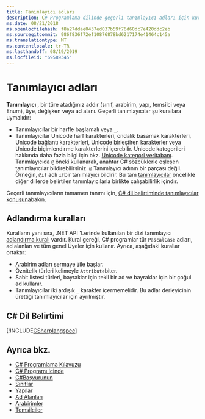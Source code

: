 ```yaml
---
title: Tanımlayıcı adları
description: C# Programlama dilinde geçerli tanımlayıcı adları için kuralları öğrenin.
ms.date: 08/21/2018
ms.openlocfilehash: f8a27ddae0437ed037b59f76d60dc7e420ddc2eb
ms.sourcegitcommit: 986f836f72ef10876878bd6217174e41464c145a
ms.translationtype: MT
ms.contentlocale: tr-TR
ms.lasthandoff: 08/19/2019
ms.locfileid: "69589345"
---
```

# <a name="identifier-names"></a>Tanımlayıcı adları

**Tanımlayıcı** , bir türe atadığınız addır (sınıf, arabirim, yapı, temsilci veya Enum), üye, değişken veya ad alanı. Geçerli tanımlayıcılar şu kurallara uymalıdır:

- Tanımlayıcılar bir harfle başlamalı veya `_`.
- Tanımlayıcılar Unicode harf karakterleri, ondalık basamak karakterleri, Unicode bağlantı karakterleri, Unicode birleştiren karakterler veya Unicode biçimlendirme karakterlerini içerebilir. Unicode kategorileri hakkında daha fazla bilgi için bkz. [Unicode kategori veritabanı](https://www.unicode.org/reports/tr44/).
Tanımlayıcıda `@` öneki kullanarak, anahtar C# sözcüklerle eşleşen tanımlayıcılar bildirebilirsiniz. `@` Tanımlayıcı adının bir parçası değil. Örneğin, `@if` adlı `if`bir tanımlayıcı bildirir. Bu tam [tanımlayıcılar](../../language-reference/tokens/verbatim.md) öncelikle diğer dillerde belirtilen tanımlayıcılarla birlikte çalışabilirlik içindir.

Geçerli tanımlayıcıların tamamen tanımı için, [ C# dil belirtiminde tanımlayıcılar konusuna](../../../../_csharplang/spec/lexical-structure.md#identifiers)bakın.

## <a name="naming-conventions"></a>Adlandırma kuralları

Kuralların yanı sıra, .NET API 'Lerinde kullanılan bir dizi tanımlayıcı [adlandırma kuralı](../../../standard/design-guidelines/naming-guidelines.md) vardır. Kural gereği, C# programlar tür `PascalCase` adları, ad alanları ve tüm genel Üyeler için kullanır. Ayrıca, aşağıdaki kurallar ortaktır:

- Arabirim adları sermaye `I`ile başlar.
- Öznitelik türleri kelimeyle `Attribute`biter.
- Sabit listesi türleri, bayraklar için tekil bir ad ve bayraklar için bir çoğul ad kullanır.
- Tanımlayıcılar iki ardışık `_` karakter içermemelidir. Bu adlar derleyicinin ürettiği tanımlayıcılar için ayrılmıştır.

## <a name="c-language-specification"></a>C# Dil Belirtimi

[!INCLUDE[CSharplangspec](~/includes/csharplangspec-md.md)]  
  
## <a name="see-also"></a>Ayrıca bkz.

- [C# Programlama Kılavuzu](../index.md)
- [C# Programı İçinde](./index.md)
- [C#Başvurunun](../../language-reference/index.md)
- [Sınıflar](../classes-and-structs/classes.md)
- [Yapılar](../classes-and-structs/structs.md)
- [Ad Alanları](../namespaces/index.md)
- [Arabirimler](../interfaces/index.md)
- [Temsilciler](../delegates/index.md)
